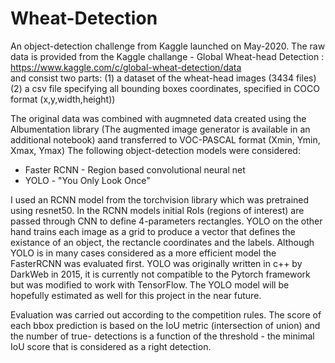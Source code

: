 # Wheat-Detection
An object-detection challenge from Kaggle launched on May-2020. 
The raw data is provided from the Kaggle challange - Global Wheat-head Detection :  
https://www.kaggle.com/c/global-wheat-detection/data  
and consist two parts:
(1) a dataset of the wheat-head images (3434 files)
(2) a csv file specifying all bounding boxes coordinates, specified in COCO format (x,y,width,height))

The original data was combined with augmneted data created using the Albumentation library (The augmented image generator is available in an additional notebook) aand transferred to VOC-PASCAL format (Xmin, Ymin, Xmax, Ymax)
The following object-detection models were considered:
- Faster RCNN - Region based convolutional neural net
- YOLO - "You Only Look Once"  

I used an RCNN model from the torchvision library which was pretrained using resnet50. In the RCNN models initial RoIs (regions of interest) are passed through CNN to define 4-parameters rectangles. YOLO on the other hand trains each image as a grid to produce a vector that defines the existance of an object, the rectancle coordinates and the labels.
Although YOLO is in many cases considered as a more efficient model the FasterRCNN was evaluated first. YOLO was originally written in c++ by DarkWeb in 2015, it is currently not compatible to the Pytorch framework but was modified to work with TensorFlow. The YOLO model will be hopefully estimated as well for this project in the near future.

Evaluation was carried out according to the competition rules. The score of each bbox prediction is based on the IoU metric (intersection of union) and the number of true- detections is a function of the threshold - the minimal IoU score that is considered as a right detection. 
